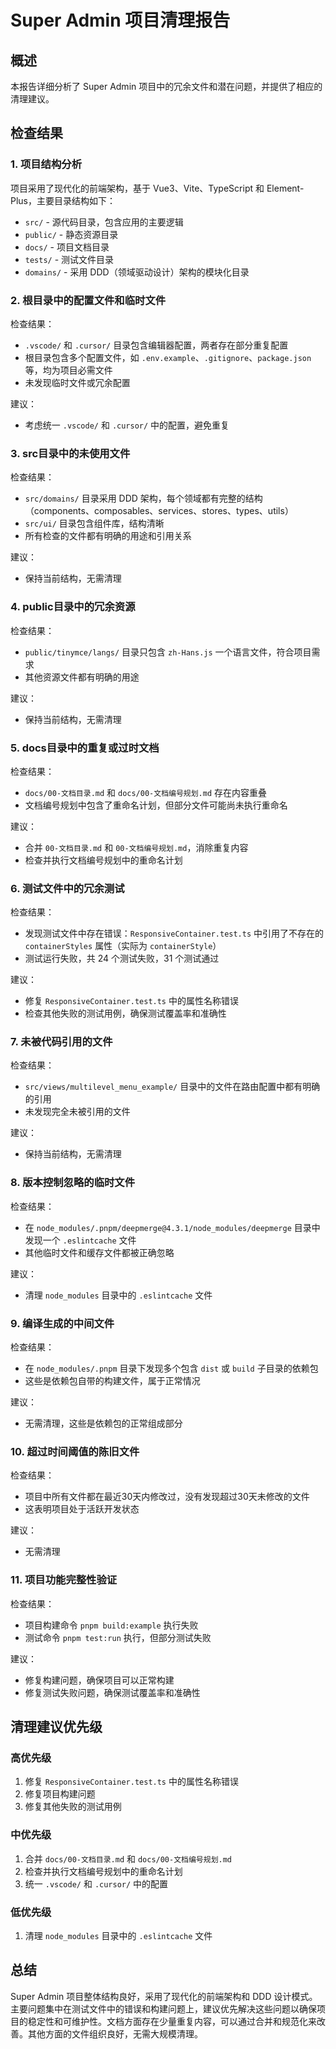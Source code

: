 # Super Admin 项目清理报告

## 概述
本报告详细分析了 Super Admin 项目中的冗余文件和潜在问题，并提供了相应的清理建议。

## 检查结果

### 1. 项目结构分析
项目采用了现代化的前端架构，基于 Vue3、Vite、TypeScript 和 Element-Plus，主要目录结构如下：
- `src/` - 源代码目录，包含应用的主要逻辑
- `public/` - 静态资源目录
- `docs/` - 项目文档目录
- `tests/` - 测试文件目录
- `domains/` - 采用 DDD（领域驱动设计）架构的模块化目录

### 2. 根目录中的配置文件和临时文件
检查结果：
- `.vscode/` 和 `.cursor/` 目录包含编辑器配置，两者存在部分重复配置
- 根目录包含多个配置文件，如 `.env.example`、`.gitignore`、`package.json` 等，均为项目必需文件
- 未发现临时文件或冗余配置

建议：
- 考虑统一 `.vscode/` 和 `.cursor/` 中的配置，避免重复

### 3. src目录中的未使用文件
检查结果：
- `src/domains/` 目录采用 DDD 架构，每个领域都有完整的结构（components、composables、services、stores、types、utils）
- `src/ui/` 目录包含组件库，结构清晰
- 所有检查的文件都有明确的用途和引用关系

建议：
- 保持当前结构，无需清理

### 4. public目录中的冗余资源
检查结果：
- `public/tinymce/langs/` 目录只包含 `zh-Hans.js` 一个语言文件，符合项目需求
- 其他资源文件都有明确的用途

建议：
- 保持当前结构，无需清理

### 5. docs目录中的重复或过时文档
检查结果：
- `docs/00-文档目录.md` 和 `docs/00-文档编号规划.md` 存在内容重叠
- 文档编号规划中包含了重命名计划，但部分文件可能尚未执行重命名

建议：
- 合并 `00-文档目录.md` 和 `00-文档编号规划.md`，消除重复内容
- 检查并执行文档编号规划中的重命名计划

### 6. 测试文件中的冗余测试
检查结果：
- 发现测试文件中存在错误：`ResponsiveContainer.test.ts` 中引用了不存在的 `containerStyles` 属性（实际为 `containerStyle`）
- 测试运行失败，共 24 个测试失败，31 个测试通过

建议：
- 修复 `ResponsiveContainer.test.ts` 中的属性名称错误
- 检查其他失败的测试用例，确保测试覆盖率和准确性

### 7. 未被代码引用的文件
检查结果：
- `src/views/multilevel_menu_example/` 目录中的文件在路由配置中都有明确的引用
- 未发现完全未被引用的文件

建议：
- 保持当前结构，无需清理

### 8. 版本控制忽略的临时文件
检查结果：
- 在 `node_modules/.pnpm/deepmerge@4.3.1/node_modules/deepmerge` 目录中发现一个 `.eslintcache` 文件
- 其他临时文件和缓存文件都被正确忽略

建议：
- 清理 `node_modules` 目录中的 `.eslintcache` 文件

### 9. 编译生成的中间文件
检查结果：
- 在 `node_modules/.pnpm` 目录下发现多个包含 `dist` 或 `build` 子目录的依赖包
- 这些是依赖包自带的构建文件，属于正常情况

建议：
- 无需清理，这些是依赖包的正常组成部分

### 10. 超过时间阈值的陈旧文件
检查结果：
- 项目中所有文件都在最近30天内修改过，没有发现超过30天未修改的文件
- 这表明项目处于活跃开发状态

建议：
- 无需清理

### 11. 项目功能完整性验证
检查结果：
- 项目构建命令 `pnpm build:example` 执行失败
- 测试命令 `pnpm test:run` 执行，但部分测试失败

建议：
- 修复构建问题，确保项目可以正常构建
- 修复测试失败问题，确保测试覆盖率和准确性

## 清理建议优先级

### 高优先级
1. 修复 `ResponsiveContainer.test.ts` 中的属性名称错误
2. 修复项目构建问题
3. 修复其他失败的测试用例

### 中优先级
1. 合并 `docs/00-文档目录.md` 和 `docs/00-文档编号规划.md`
2. 检查并执行文档编号规划中的重命名计划
3. 统一 `.vscode/` 和 `.cursor/` 中的配置

### 低优先级
1. 清理 `node_modules` 目录中的 `.eslintcache` 文件

## 总结
Super Admin 项目整体结构良好，采用了现代化的前端架构和 DDD 设计模式。主要问题集中在测试文件中的错误和构建问题上，建议优先解决这些问题以确保项目的稳定性和可维护性。文档方面存在少量重复内容，可以通过合并和规范化来改善。其他方面的文件组织良好，无需大规模清理。
